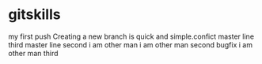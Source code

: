# gitskills
my first push
Creating a new branch is quick and simple.confict
master line third
master line second
i am other man
i am other man second
bugfix
i am other man third
